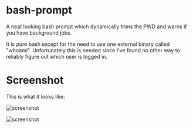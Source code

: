 # bash-prompt
A neat looking bash prompt which dynamically trims the PWD and warns if you have background jobs.

It is pure bash except for the need to use one external binary called "whoami". Unfortunately this is needed since I've found no other way to reliably figure out which user is logged in.

# Screenshot
This is what it looks like:

![screenshot](https://raw.githubusercontent.com/onelittlehope/bash-prompt/master/bash_prompt.png)

![screenshot](https://raw.githubusercontent.com/onelittlehope/bash-prompt/master/bash_prompt2.png)
